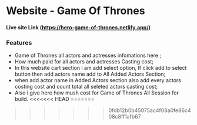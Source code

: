 # Website - Game Of Thrones
#### Live site Link (https://hero-game-of-thrones.netlify.app/)

### Features
- Game of Thrones all actors and actresses infomations here ;
- How much paid for all actors and actresses Casting cost;
- In this website cart section i am add select option, If click add to select button then add actors name add to All Added Actors Section;
- when add actor name in Added Actors section also add every actors   costing cost and count total all seleted actors casting cost;
- Also i give here how mush cost for Game of Thrones All Session for build.
<<<<<<< HEAD
=======


>>>>>>> 0fdb12b0b45075ac4f08a0fe86c408c8ff1afb67
